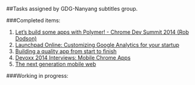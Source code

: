 ##Tasks assigned by GDG-Nanyang subtitles group.


###Completed items:

 1. [Let’s build some apps with Polymer! - Chrome Dev Summit 2014 (Rob Dodson)](https://www.youtube.com/watch?v=kV0hgdMpH28)
 2. [Launchpad Online: Customizing Google Analytics for your startup](https://www.youtube.com/watch?v=WLO3vVEsO9o)
 3. [Building a quality app from start to finish](https://www.youtube.com/watch?v=gfGuGdHdFJI)
 4. [Devoxx 2014 Interviews: Mobile Chrome Apps](https://www.youtube.com/watch?v=7cRHRIelwVA)
 5. [The next generation mobile web](https://www.youtube.com/watch?v=iZZdhTUP5qg)



 


###Working in progress:




